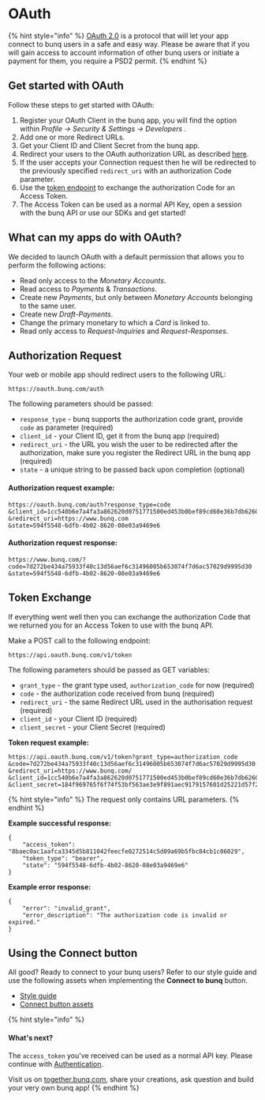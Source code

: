 # OAuth

{% hint style="info" %}
[OAuth 2.0](https://www.oauth.com/oauth2-servers/getting-ready/) is a protocol that will let your app connect to bunq users in a safe and easy way. Please be aware that if you will gain access to account information of other bunq users or initiate a payment for them, you require a PSD2 permit.
{% endhint %}

## Get started with OAuth

Follow these steps to get started with OAuth:

1. Register your OAuth Client in the bunq app, you will find the option within _Profile → Security & Settings → Developers ._
2. Add one or more Redirect URLs.
3. Get your Client ID and Client Secret from the bunq app.
4. Redirect your users to the OAuth authorization URL as described [here](https://doc.bunq.com/###authorization-request).
5. If the user accepts your Connection request then he will be redirected to the previously specified `redirect_uri` with an authorization Code parameter.
6. Use the [token endpoint](https://doc.bunq.com/###token-exchange) to exchange the authorization Code for an Access Token.
7. The Access Token can be used as a normal API Key, open a session with the bunq API or use our SDKs and get started!

## What can my apps do with OAuth?

We decided to launch OAuth with a default permission that allows you to perform the following actions:

* Read only access to the _Monetary Accounts_.
* Read access to _Payments_ & _Transactions_.
* Create new _Payments_, but only between _Monetary Accounts_ belonging to the same user.
* Create new _Draft-Payments_.
* Change the primary monetary to which a _Card_ is linked to.
* Read only access to _Request-Inquiries_ and _Request-Responses_.

## Authorization Request

Your web or mobile app should redirect users to the following URL:

`https://oauth.bunq.com/auth`

The following parameters should be passed:

* `response_type` - bunq supports the authorization code grant, provide `code` as parameter \(required\)
* `client_id` - your Client ID, get it from the bunq app \(required\)
* `redirect_uri` - the URL you wish the user to be redirected after the authorization, make sure you register the Redirect URL in the bunq app \(required\)
* `state` - a unique string to be passed back upon completion \(optional\)

#### **Authorization request example:**

```text
https://oauth.bunq.com/auth?response_type=code
&client_id=1cc540b6e7a4fa3a862620d0751771500ed453b0bef89cd60e36b7db6260f813
&redirect_uri=https://www.bunq.com
&state=594f5548-6dfb-4b02-8620-08e03a9469e6
```

#### **Authorization request response:**

```text
https://www.bunq.com/?code=7d272be434a75933f40c13d56aef6c31496005b653074f7d6ac57029d9995d30
&state=594f5548-6dfb-4b02-8620-08e03a9469e6
```

## Token Exchange

If everything went well then you can exchange the authorization Code that we returned you for an Access Token to use with the bunq API.

Make a POST call to the following endpoint:

`https://api.oauth.bunq.com/v1/token`

The following parameters should be passed as GET variables:

* `grant_type` - the grant type used, `authorization_code` for now \(required\)
* `code` - the authorization code received from bunq \(required\)
* `redirect_uri` - the same Redirect URL used in the authorisation request \(required\)
* `client_id` - your Client ID \(required\)
* `client_secret` - your Client Secret \(required\)

**Token request example:**

```text
https://api.oauth.bunq.com/v1/token?grant_type=authorization_code
&code=7d272be434a75933f40c13d56aef6c31496005b653074f7d6ac57029d9995d30
&redirect_uri=https://www.bunq.com/
&client_id=1cc540b6e7a4fa3a862620d0751771500ed453b0bef89cd60e36b7db6260f813
&client_secret=184f969765f6f74f53bf563ae3e9f891aec9179157601d25221d57f2f1151fd5
```

{% hint style="info" %}
The request only contains URL parameters.
{% endhint %}

**Example successful response:**

```text
{
    "access_token": "8baec0ac1aafca3345d5b811042feecfe0272514c5d09a69b5fbc84cb1c06029",
    "token_type": "bearer",
    "state": "594f5548-6dfb-4b02-8620-08e03a9469e6"
}
```

**Example error response:**

```text
{
    "error": "invalid_grant",
    "error_description": "The authorization code is invalid or expired."
}
```

## Using the Connect button

All good? Ready to connect to your bunq users? Refer to our style guide and use the following assets when implementing the **Connect to bunq** button.

* [Style guide](https://bunq.com/info/oauth-styleguide)
* [Connect button assets](https://bunq.com/info/oauth-connect-buttons)

{% hint style="info" %}
#### What's next?

The `access_token` you've received can be used as a normal API key. Please continue with [Authentication](https://doc.bunq.com/#authentication).

Visit us on [together.bunq.com](https://together.bunq.com), share your creations, ask question and build your very own bunq app!
{% endhint %}

